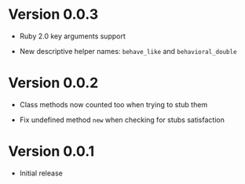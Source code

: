 # Version 0.0.3

* Ruby 2.0 key arguments support

* New descriptive helper names: `behave_like` and `behavioral_double` 

# Version 0.0.2

* Class methods now counted too when trying to stub them

* Fix undefined method `new` when checking for stubs satisfaction

# Version 0.0.1

* Initial release
